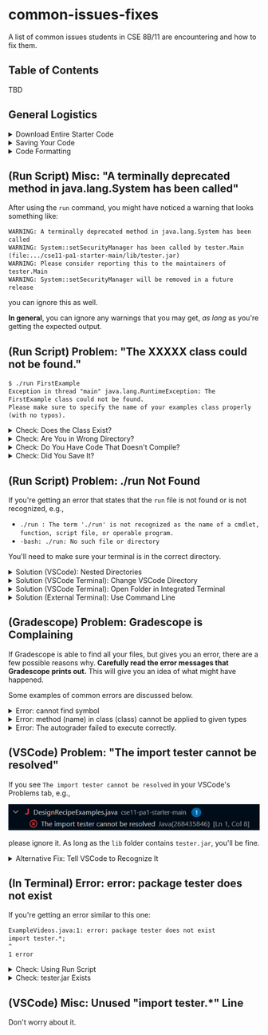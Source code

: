 # common-issues-fixes
A list of common issues students in CSE 8B/11 are encountering and how to fix them. 

## Table of Contents
TBD

## General Logistics

<details>
<summary>Download Entire Starter Code</summary>
<br> 

Please make sure you download the entire starter code. Do **not** copy and paste a subset of the files, or else you may not have everything you need to complete this PA.

Keep in mind that, when you download the starter code from the GitHub repository, the files will be downloaded in a ZIP (compressed) file. You _must_ unzip the files before you can work with them; attempting to edit files directly from a ZIP (compressed) file will cause problems. 
- To unzip a file on Windows, refer to [this guide](https://support.microsoft.com/en-us/windows/zip-and-unzip-files-8d28fa72-f2f9-712f-67df-f80cf89fd4e5). 
- To unzip a file on Mac, refer to [this guide](https://support.apple.com/guide/mac-help/zip-and-unzip-files-and-folders-on-mac-mchlp2528/mac). 

We strongly recommend putting your starter code in a dedicated folder where you can easily find it. For example, a "CSE8B" or "CSE11" folder that contains a "PA1" folder, "PA2" folder, and so on, with each PA folder containing your code for that programming assignment.

---

</details>


<details>
<summary>Saving Your Code</summary>
<br> 

Make sure you **save** your file before using the `run` command. On Visual Studio Code (VSCode), you can tell if a file is _not_ saved if you see a white dot next to the file name.

![](assets/vscodeSaveDescription.png)

If you want, feel free to enable autosave on VSCode; the instructions for that can be found [here](https://code.visualstudio.com/docs/editor/codebasics#_save-auto-save).

---

</details>



<details>
<summary>Code Formatting</summary>
<br> 

Please make sure your code is readable. If you have the [Java extension pack for VSCode](https://marketplace.visualstudio.com/items?itemName=vscjava.vscode-java-pack), then VSCode has the ability to automatically format your code. 

To format your code using the extension, right-click anywhere in your code and click on "Format Document."

![](assets/vscodeFormatCode.png)

Style guidelines from past iterations of this course can be found [here](https://cseweb.ucsd.edu/classes/sp23/cse8B-a/styleguide.html); the most relevant parts of this guide is everything starting from the "Proper Indentation" section and below. 

> [!WARNING]
> While style is **not** part of your grade, tutors and TAs reserve the right to not help you with your code if they cannot understand your code due to formatting issues.

---

</details>



## (Run Script) Misc: "A terminally deprecated method in java.lang.System has been called"

After using the `run` command, you might have noticed a warning that looks something like:
```
WARNING: A terminally deprecated method in java.lang.System has been called
WARNING: System::setSecurityManager has been called by tester.Main (file:.../cse11-pa1-starter-main/lib/tester.jar)
WARNING: Please consider reporting this to the maintainers of tester.Main
WARNING: System::setSecurityManager will be removed in a future release
```

you can ignore this as well.

**In general**, you can ignore any warnings that you may get, _as long_ as you're getting the expected output.


## (Run Script) Problem: "The XXXXX class could not be found."

```
$ ./run FirstExample
Exception in thread "main" java.lang.RuntimeException: The FirstExample class could not be found.
Please make sure to specify the name of your examples class properly (with no typos).
```

<details>
<summary>Check: Does the Class Exist?</summary>
<br> 

Keep in mind that the `run` script takes in the name of the **class** to run, not the name of the file.

So, you must provide the name of a valid class in your current directory (wherever the `run` script is located).

For example, let's suppose you have the file `Hello.java` which contains the following code:

```java
class A {
    int x = 10;
}

class B {
    int y = 15;
}

class C {
    int d = 20;
}
```

Then, `./run A`, `./run B`, and `./run C` will work just fine, but you'll get the error for `./run Hello`. 

---

</details>

<details>
<summary>Check: Are You in Wrong Directory?</summary>
<br> 

It's also possible that you are running the `run` script from the wrong directory. In this case, make sure you are working in the directory that contains the file with the code you want to run. 

---

</details>

<!-- =================== -->

<details>
<summary>Check: Do You Have Code That Doesn't Compile?</summary>
<br> 

If there's any code in your current directory that doesn't compile (even if it's code that isn't at all related to the class you're trying to run), then you need to fix those errors or comment those errors out.

One easy way to comment out code is to use the multiline comment, which looks something like

```java
/*
everything between
the first slash star and 
the following star slash
will not be executed
*/

int butThisWillCompile = 10;
```

Due to a limitation with the way the `run` script works, any Java code that has a compile-time error will result in the `run` script not working.

---

</details>

<!-- =================== -->

<details>
<summary>Check: Did You Save It?</summary>
<br> 

If the above solutions do not work, please make sure you **saved** your file.

---

</details>


## (Run Script) Problem: ./run Not Found
If you're getting an error that states that the `run` file is not found or is not recognized, e.g.,
- `./run : The term './run' is not recognized as the name of a cmdlet, function, script file, or operable program.`
- `-bash: ./run: No such file or directory`

You'll need to make sure your terminal is in the correct directory.

<details>
<summary>Solution (VSCode): Nested Directories</summary>
<br> 

One common issue we've seen involves when a student have an explorer view that looks similar to the following:

![](assets/vscodeNestedView.png)

This situation generally occurs when you unzip the contents of a folder, so you end up with a folder whose content is another folder, where that folder's contents is the actual PA code. In this example, notice how we have **two** `cse11-pa1-starter-main`; this means that you've opened the `cse11-pa1-starter-main` folder that _contains_ another `cse11-pa1-starter-main` folder. 

![](assets/vscodeNestedExplanation.png)

In this case, make sure you open the _inner_ folder (click on `File` at the top-left corner of VSCode and then click on `Open Folder...`). That way, when you open VSCode's terminal, it'll automatically default to using the inner folder, which has all the starter code files. 

---

</details>



<details>
<summary>Solution (VSCode Terminal): Change VSCode Directory</summary>
<br> 

**If you're using the VSCode/integrated terminal in Visual Studio Code**, make sure you've opened the correct directory. To open a directory for editing, (1) click on `File` at the top-left corner of VSCode and then (2) click `Open Folder...`. 

![](assets/vscodeOpenFolder.png)

From there, select the correct folder -- this is the folder that contains the starter code. Once you open the folder in VSCode, when you open a new instance of the terminal, the terminal should automatically be set in the folder containing your starter code. 

---

</details>



<details>
<summary>Solution (VSCode Terminal): Open Folder in Integrated Terminal</summary>
<br> 

The other option you can do is to open the folder directly in the integrated terminal. To do so,
1. In the explorer view, find the folder containing the code you want to run. For example, let's suppose I want to open the `cse11-pa1-starter-main` folder, which contains the code I want to run.

    ![](assets/vscodeFindFolderToOpen.png)

2. Next, right-click on the folder in question so that a menu shows up. Select the "Open in Integrated Terminal" option.

    ![](assets/vscodeSelectIntegratedTerminal.png)

3. A terminal that's in the correct directory should now show up.

---

</details>





<details>
<summary>Solution (External Terminal): Use Command Line</summary>
<br> 

If you're using a separate terminal (i.e., a terminal that isn't associated with VSCode or your editor of choice), then you can use the command line to navigate your terminal to the correct directory.

Use the command **`ls`** (or **`dir`** if using Windows Command Prompt) to see what files and folders are in your terminal's current directory. Chances are, you won't see the `run` file. You also want to use the **`cd <folder>`** command to make your terminal switch to the **`<folder>`** directory. See [this guide](https://tutorials.codebar.io/command-line/introduction/tutorial.html) for more information regarding `cd` and `ls`.

To see how you can use these commands to navigate to the right directory:
- running **`cd Desktop`** will make the terminal go into the `Desktop` directory, if the `Desktop` folder is in your terminal's current location. If `Desktop` is not in your terminal's current location, then an error will be shown. 

    To get an idea of what this process might look like, take a look at the following screenshot where I keep switching directories and checking what files and folders are in the directory until I find the starter code:

    ![](assets/cdSteps.png)

- running **`cd C:\Users\ewang\Desktop\PAs\cse11-pa1-starter-main`** will make the terminal go **directly** to the _inner_ `cse11-pa1-starter-main` directory in your Desktop folder, if it exists.

    To get an idea of what this process might look like, take a look at the following screenshot where I switch directly to the directory that contains the starter code:

    ![](assets/cdDirect.png)


---

</details>


## (Gradescope) Problem: Gradescope is Complaining

If Gradescope is able to find all your files, but gives you an error, there are a few possible reasons why. **Carefully read the error messages that Gradescope prints out.** This will give you an idea of what might have happened.

Some examples of common errors are discussed below.

<details>
<summary>Error: cannot find symbol</summary>
<br> 

There are several reasons why you might be getting this error:
- Your classes and methods must be spelled out exactly as specified in the instructions. Class and method names are case sensitive. 

    For example, if the instructions state that you need to 
    > Develop a method named `volume`...

    you must create a method with the name being _exactly_ `volume`; naming the method anything other than `volume` (e.g., `Volume`, `volum`, `vol`) will result in an error from Gradescope.

    This is by far one of the most common errors we've seen.

- Your class is inside another class. For all PAs in this course, your classes should not be contained in another class.

    For example, the following code will generate this error message because the `User` class is inside the `ExampleVideos` class.

    ```java
    class ExampleVideos {
        class User {
            // ...
        }
    }
    ```


---

</details>

<details>
<summary>Error: method (name) in class (class) cannot be applied to given types</summary>
<br> 

If Gradescope says something like "error: method (name) in class (class) cannot be applied to given types" and then points to a method call, this means your method does not have the parameters that we required.

For example, if we ask you to create a method named `something` with 3 integer arguments that returns an integer, we expect something like
```
int something(int a, int b, int c) {
    ...
}
```

An example of a method implementation that will cause Gradescope to throw an error is
```
int something(int a, int b) {
    ...
}
```


Example Gradescope Error Messages:
```
Grade.java:215: error: method volume in class DesignRecipeExamples cannot be applied to given types;
            double score_test_1 = report_Score(3, Math.abs(dre_s.volume(2,2,2)), 8);
                                                                ^
```

---

</details>



<details>
<summary>Error: The autograder failed to execute correctly.</summary>
<br> 

If you're getting this error, one possible reason is that you have print statements in your code when we didn't ask you to print anything whatsoever. If this is the case:
- While you are allowed to use print statements to help debug your code, keep in mind that it will break the autograder if you leave it there. 
- You'll need to either remove any print statements, or comment them out, prior to submission.

Something else to consider: if you've been using the `main` method, when the programming assignment didn't tell you to use a `main` method, then you should not use the `main` method. Use the `run` script to run your code.

---

</details>






## (VSCode) Problem: "The import tester cannot be resolved"

If you see `The import tester cannot be resolved` in your VSCode's Problems tab, e.g.,

![](assets/vscodeImportNotFound.png)

please ignore it. As long as the `lib` folder contains `tester.jar`, you'll be fine. 

<details>
<summary>Alternative Fix: Tell VSCode to Recognize It</summary>
<br> 

You can tell VSCode to recognize the `tester` import by following these steps:

1. In the explorer view, there should be a "Java Projects" section. Under the "Java Projects" section, there should be a "Referenced Libraries" subsection. Hover over that subsection and then press the "+"

    ![](assets/vscodeJarStep1.png)

2. Next, look for the `tester.jar` file (it should be in a `lib` folder if you're working on the programming assignment). Select the JAR file and then press "Select Jar Libraries.

    ![](assets/vscodeJarStep2.png)

3. VSCode should now recognize the `tester` import.

---

</details>

## (In Terminal) Error: error: package tester does not exist
If you're getting an error similar to this one:
```
ExampleVideos.java:1: error: package tester does not exist
import tester.*;
^
1 error
```

<details>
<summary>Check: Using Run Script</summary>
<br> 

Make sure you're using the `run` script that came with the programming assignment. You may be getting this error if you're using `javac`. 

> [!NOTE]
> If the assignment requires you to use `javac`, then you can also remove the `import tester.*` line.

---

</details>

<details>
<summary>Check: tester.jar Exists</summary>
<br> 

Make sure there's a `lib` folder in the directory your terminal is in, and further make sure there's a `tester.jar` file in the `lib` folder.

If you have a `tester.jar` file in your current directory, but there's no `lib` folder, create a `lib` folder and put the `tester.jar` file in the `lib` folder. 

If this is not the case, you probably need to download the starter code again.

---

</details>

## (VSCode) Misc: Unused "import tester.*" Line

Don't worry about it.